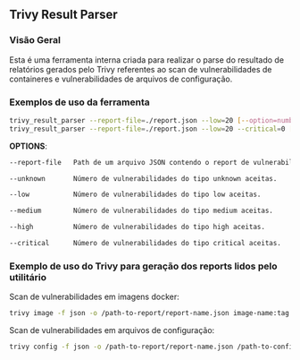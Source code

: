 ## Trivy Result Parser
### Visão Geral
Esta é uma ferramenta interna criada para realizar o parse do resultado de relatórios gerados pelo Trivy referentes ao scan de vulnerabilidades de containeres e vulnerabilidades de arquivos de configuração.




### Exemplos de uso da ferramenta
```sh
trivy_result_parser --report-file=./report.json --low=20 [--option=number]
trivy_result_parser --report-file=./report.json --low=20 --critical=0 [--option=number]
```

**OPTIONS**:

```sh
--report-file   Path de um arquivo JSON contendo o report de vulnerabilidades gerado pelo Trivy. Podendo ser o report de vulnerabilidades de imagens docker ou reporte de vulnerabilidades de arquivos de configuração .YML | .YAML

--unknown       Número de vulnerabilidades do tipo unknown aceitas.

--low           Número de vulnerabilidades do tipo low aceitas.

--medium        Número de vulnerabilidades do tipo medium aceitas.

--high          Número de vulnerabilidades do tipo high aceitas.

--critical      Número de vulnerabilidades do tipo critical aceitas.
```



### Exemplo de uso do Trivy para geração dos reports lidos pelo utilitário
Scan de vulnerabilidades em imagens docker:
```sh
trivy image -f json -o /path-to-report/report-name.json image-name:tag
```



Scan de vulnerabilidades em arquivos de configuração:

```sh
trivy config -f json -o /path-to-report/report-name.json /path-to-config-file
```